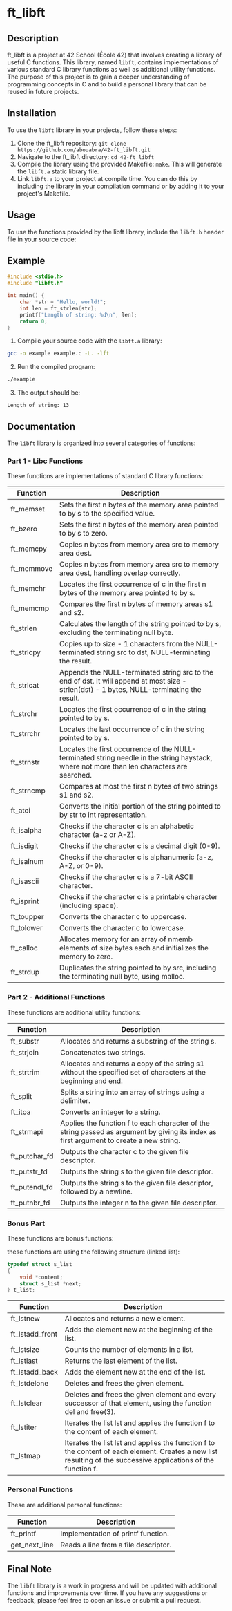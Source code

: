 # ft_libft

## Description

ft_libft is a project at 42 School (École 42) that involves creating a library of useful C functions. This library, named `libft`, contains implementations of various standard C library functions as well as additional utility functions. The purpose of this project is to gain a deeper understanding of programming concepts in C and to build a personal library that can be reused in future projects.

## Installation
To use the `libft` library in your projects, follow these steps:

1. Clone the ft_libft repository: `git clone https://github.com/abouabra/42-ft_libft.git`
2. Navigate to the ft_libft directory: `cd 42-ft_libft`
3. Compile the library using the provided Makefile: `make`.
This will generate the `libft.a` static library file.
4. Link `libft.a` to your project at compile time. You can do this by including the library in your compilation command or by adding it to your project's Makefile.

## Usage
To use the functions provided by the libft library, include the `libft.h` header file in your source code:

## Example
```c
#include <stdio.h>
#include "libft.h"

int main() {
    char *str = "Hello, world!";
    int len = ft_strlen(str);
    printf("Length of string: %d\n", len);
    return 0;
}
```

1. Compile your source code with the `libft.a` library:
```sh
gcc -o example example.c -L. -lft
```

2. Run the compiled program:
```sh
./example
```

3. The output should be:
```
Length of string: 13
```

## Documentation

The `libft` library is organized into several categories of functions:

### Part 1 - Libc Functions

These functions are implementations of standard C library functions:

| Function    | Description                                        |
|-------------|----------------------------------------------------|
| ft_memset   | Sets the first n bytes of the memory area pointed to by s to the specified value. |
| ft_bzero    | Sets the first n bytes of the memory area pointed to by s to zero. |
| ft_memcpy   | Copies n bytes from memory area src to memory area dest. |
| ft_memmove  | Copies n bytes from memory area src to memory area dest, handling overlap correctly. |
| ft_memchr   | Locates the first occurrence of c in the first n bytes of the memory area pointed to by s. |
| ft_memcmp   | Compares the first n bytes of memory areas s1 and s2. |
| ft_strlen   | Calculates the length of the string pointed to by s, excluding the terminating null byte. |
| ft_strlcpy  | Copies up to size - 1 characters from the NULL-terminated string src to dst, NULL-terminating the result. |
| ft_strlcat  | Appends the NULL-terminated string src to the end of dst. It will append at most size - strlen(dst) - 1 bytes, NULL-terminating the result. |
| ft_strchr   | Locates the first occurrence of c in the string pointed to by s. |
| ft_strrchr  | Locates the last occurrence of c in the string pointed to by s. |
| ft_strnstr  | Locates the first occurrence of the NULL-terminated string needle in the string haystack, where not more than len characters are searched. |
| ft_strncmp  | Compares at most the first n bytes of two strings s1 and s2. |
| ft_atoi     | Converts the initial portion of the string pointed to by str to int representation. |
| ft_isalpha  | Checks if the character c is an alphabetic character (a-z or A-Z). |
| ft_isdigit  | Checks if the character c is a decimal digit (0-9). |
| ft_isalnum  | Checks if the character c is alphanumeric (a-z, A-Z, or 0-9). |
| ft_isascii  | Checks if the character c is a 7-bit ASCII character. |
| ft_isprint  | Checks if the character c is a printable character (including space). |
| ft_toupper  | Converts the character c to uppercase. |
| ft_tolower  | Converts the character c to lowercase. |
| ft_calloc   | Allocates memory for an array of nmemb elements of size bytes each and initializes the memory to zero. |
| ft_strdup   | Duplicates the string pointed to by src, including the terminating null byte, using malloc. |

### Part 2 - Additional Functions

These functions are additional utility functions:

| Function      | Description                                           |
|---------------|-------------------------------------------------------|
| ft_substr     | Allocates and returns a substring of the string s.    |
| ft_strjoin    | Concatenates two strings.                             |
| ft_strtrim    | Allocates and returns a copy of the string s1 without the specified set of characters at the beginning and end. |
| ft_split      | Splits a string into an array of strings using a delimiter. |
| ft_itoa       | Converts an integer to a string.                      |
| ft_strmapi    | Applies the function f to each character of the string passed as argument by giving its index as first argument to create a new string. |
| ft_putchar_fd | Outputs the character c to the given file descriptor. |
| ft_putstr_fd  | Outputs the string s to the given file descriptor.    |
| ft_putendl_fd | Outputs the string s to the given file descriptor, followed by a newline. |
| ft_putnbr_fd  | Outputs the integer n to the given file descriptor.   |

### Bonus Part

These functions are bonus functions:

these functions are using the following structure (linked list):

```c
typedef struct s_list
{
    void *content;
    struct s_list *next;
} t_list;
```


| Function        | Description                                          |
|-----------------|------------------------------------------------------|
| ft_lstnew       | Allocates and returns a new element.                 |
| ft_lstadd_front | Adds the element new at the beginning of the list.   |
| ft_lstsize      | Counts the number of elements in a list.             |
| ft_lstlast      | Returns the last element of the list.                |
| ft_lstadd_back  | Adds the element new at the end of the list.         |
| ft_lstdelone    | Deletes and frees the given element.                 |
| ft_lstclear     | Deletes and frees the given element and every successor of that element, using the function del and free(3). |
| ft_lstiter      | Iterates the list lst and applies the function f to the content of each element. |
| ft_lstmap       | Iterates the list lst and applies the function f to the content of each element. Creates a new list resulting of the successive applications of the function f. |

### Personal Functions

These are additional personal functions:

| Function     | Description                                         |
|--------------|-----------------------------------------------------|
| ft_printf    | Implementation of printf function.                  |
| get_next_line| Reads a line from a file descriptor.                |

## Final Note

The `libft` library is a work in progress and will be updated with additional functions and improvements over time. If you have any suggestions or feedback, please feel free to open an issue or submit a pull request.
